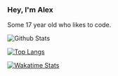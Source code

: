 ### Hey, I'm Alex
Some 17 year old who likes to code.

![Github Stats](https://github-readme-stats.vercel.app/api?username=alexwith&show_icons=true&theme=radical)

[![Top Langs](https://github-readme-stats.vercel.app/api/top-langs/?username=alexwith&layout=compact&theme=radical)](https://github.com/anuraghazra/github-readme-stats)

[![Wakatime Stats](https://github-readme-stats.vercel.app/api/wakatime?username=alexwith)](https://github.com/anuraghazra/github-readme-stats)
